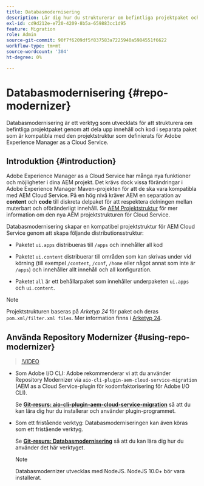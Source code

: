 ```yaml
---
title: Databasmodernisering
description: Lär dig hur du strukturerar om befintliga projektpaket och gör dem kompatibla med den projektstruktur som har definierats för Adobe Experience Manager as a Cloud Service.
exl-id: cd9d212e-e720-4209-8b5a-659883cc1d95
feature: Migration
role: Admin
source-git-commit: 90f7f6209df5f837583a7225940a5984551f6622
workflow-type: tm+mt
source-wordcount: '304'
ht-degree: 0%

---
```


# Databasmodernisering {#repo-modernizer}

Databasmodernisering är ett verktyg som utvecklats för att strukturera om befintliga projektpaket genom att dela upp innehåll och kod i separata paket som är kompatibla med den projektstruktur som definierats för Adobe Experience Manager as a Cloud Service.

## Introduktion {#introduction}

Adobe Experience Manager as a Cloud Service har många nya funktioner och möjligheter i dina AEM projekt. Det krävs dock vissa förändringar i Adobe Experience Manager Maven-projekten för att de ska vara kompatibla med AEM Cloud Service. På en hög nivå kräver AEM en separation av **content** och **code** till diskreta delpaket för att respektera delningen mellan muterbart och oföränderligt innehåll. Se [AEM Projektstruktur](https://experienceleague.adobe.com/docs/experience-manager-cloud-service/content/implementing/developing/aem-project-content-package-structure.html) för mer information om den nya AEM projektstrukturen för Cloud Service.

Databasmodernisering skapar en kompatibel projektstruktur för AEM Cloud Service genom att skapa följande distributionsstruktur:

* Paketet `ui.apps` distribueras till `/apps` och innehåller all kod

* Paketet `ui.content` distribuerar till områden som kan skrivas under vid körning (till exempel `/content`, `/conf`, `/home` eller något annat som inte är `/apps`) och innehåller allt innehåll och all konfiguration.

* Paketet `all` är ett behållarpaket som innehåller underpaketen `ui.apps` och `ui.content`.

>[!NOTE]
>Projektstrukturen baseras på *Arketyp 24* för paket och deras `pom.xml/filter.xml files`. Mer information finns i [Arketyp 24](https://github.com/adobe/aem-project-archetype).

## Använda Repository Modernizer {#using-repo-modernizer}

>[!VIDEO](https://video.tv.adobe.com/v/333057/?quality=12&learn=on)

* Som Adobe I/O CLI: Adobe rekommenderar vi att du använder Repository Modernizer via `aio-cli-plugin-aem-cloud-service-migration` (AEM as a Cloud Service-plugin för kodomfaktorisering för Adobe I/O CLI).

  Se **[Git-resurs: aio-cli-plugin-aem-cloud-service-migration](https://github.com/adobe/aio-cli-plugin-aem-cloud-service-migration#introduction)** så att du kan lära dig hur du installerar och använder plugin-programmet.

* Som ett fristående verktyg: Databasmoderniseringen kan även köras som ett fristående verktyg.

  Se **[Git-resurs: Databasmodernisering](https://github.com/adobe/aem-cloud-service-source-migration/tree/master/packages/repository-modernizer)** så att du kan lära dig hur du använder det här verktyget.

  >[!NOTE]
  >
  >Databasmodernizer utvecklas med NodeJS. NodeJS 10.0+ bör vara installerat.
